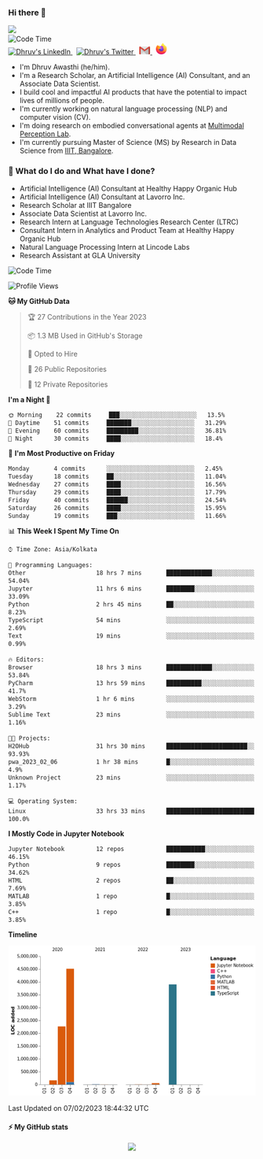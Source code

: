 ### Hi there 👋
![](https://komarev.com/ghpvc/?username=DhruvAwasthi&style=flat&label=Visitors)<br/>
![Code Time](http://img.shields.io/badge/Code%20Time-71%20hrs%2023%20mins-blue)<br/>
<a href="https://www.linkedin.com/in/dhruv-awasthi/">
  <img alt="Dhruv's LinkedIn" width="22px" src="https://raw.githubusercontent.com/peterthehan/peterthehan/master/assets/linkedin.svg" />
</a> &nbsp; 
<a href="https://twitter.com/_dhruvawasthi">
  <img alt="Dhruv's Twitter" width="22px" src="https://raw.githubusercontent.com/peterthehan/peterthehan/master/assets/twitter.svg" >
</a> &nbsp; 
<a href="mailto: dhruvawasthicc@gmail.com">
  <img alt="Dhruv's Email" width="22px" src="https://github.com/raivo-otp/issuer-icons/blob/f2007535e72276907bb7d9b64c31304c83c0f043/vectors/google.com/google-gmail.svg">
</a> &nbsp;
<a href="http://dhruvawasthi.com">
  <img alt="Dhruv's Website" width="22px" src="https://github.com/raivo-otp/issuer-icons/blob/f2007535e72276907bb7d9b64c31304c83c0f043/vectors/firefox.com/firefox.svg">
</a>  <br/>
  
- I'm Dhruv Awasthi (he/him).  
- I'm a Research Scholar, an Artificial Intelligence (AI) Consultant, and an Associate Data Scientist.   
- I build cool and impactful AI products that have the potential to impact lives of millions of people.   
- I'm currently working on natural language processing (NLP) and computer vision (CV).  
- I'm doing research on embodied conversational agents at [Multimodal Perception Lab](http://mpl.iiitb.ac.in/).    
- I'm currently pursuing Master of Science (MS) by Research in Data Science from [IIIT, Bangalore](https://www.iiitb.ac.in/).   


### 🌱 What do I do and What have I done? 
- Artificial Intelligence (AI) Consultant at Healthy Happy Organic Hub
- Artificial Intelligence (AI) Consultant at Lavorro Inc.
- Research Scholar at IIIT Bangalore
- Associate Data Scientist at Lavorro Inc.
- Research Intern at Language Technologies Research Center (LTRC)
- Consultant Intern in Analytics and Product Team at Healthy Happy Organic Hub
- Natural Language Processing Intern at Lincode Labs
- Research Assistant at GLA University


<!-- ### 📫 How to reach me?
- [LinkedIn](https://www.linkedin.com/in/dhruv-awasthi/) 
- [Twitter](https://twitter.com/_dhruvawasthi) 
- [Website](http://dhruvawasthi.com)
- [Email](dhruvawasthicc@gmail.com)  -->

<!-- #### 📊 This week I spent my time on: -->
<!--START_SECTION:waka-->
![Code Time](http://img.shields.io/badge/Code%20Time-142%20hrs%2023%20mins-blue)

![Profile Views](http://img.shields.io/badge/Profile%20Views-2-blue)

**🐱 My GitHub Data** 

> 🏆 27 Contributions in the Year 2023
 > 
> 📦 1.3 MB Used in GitHub's Storage 
 > 
> 💼 Opted to Hire
 > 
> 📜 26 Public Repositories 
 > 
> 🔑 12 Private Repositories  
 > 
**I'm a Night 🦉** 

```text
🌞 Morning    22 commits     ███░░░░░░░░░░░░░░░░░░░░░░   13.5% 
🌆 Daytime    51 commits     ███████░░░░░░░░░░░░░░░░░░   31.29% 
🌃 Evening    60 commits     █████████░░░░░░░░░░░░░░░░   36.81% 
🌙 Night      30 commits     ████░░░░░░░░░░░░░░░░░░░░░   18.4%

```
📅 **I'm Most Productive on Friday** 

```text
Monday       4 commits      ░░░░░░░░░░░░░░░░░░░░░░░░░   2.45% 
Tuesday      18 commits     ██░░░░░░░░░░░░░░░░░░░░░░░   11.04% 
Wednesday    27 commits     ████░░░░░░░░░░░░░░░░░░░░░   16.56% 
Thursday     29 commits     ████░░░░░░░░░░░░░░░░░░░░░   17.79% 
Friday       40 commits     ██████░░░░░░░░░░░░░░░░░░░   24.54% 
Saturday     26 commits     ████░░░░░░░░░░░░░░░░░░░░░   15.95% 
Sunday       19 commits     ███░░░░░░░░░░░░░░░░░░░░░░   11.66%

```


📊 **This Week I Spent My Time On** 

```text
⌚︎ Time Zone: Asia/Kolkata

💬 Programming Languages: 
Other                    18 hrs 7 mins       █████████████░░░░░░░░░░░░   54.04% 
Jupyter                  11 hrs 6 mins       ████████░░░░░░░░░░░░░░░░░   33.09% 
Python                   2 hrs 45 mins       ██░░░░░░░░░░░░░░░░░░░░░░░   8.23% 
TypeScript               54 mins             ░░░░░░░░░░░░░░░░░░░░░░░░░   2.69% 
Text                     19 mins             ░░░░░░░░░░░░░░░░░░░░░░░░░   0.99%

🔥 Editors: 
Browser                  18 hrs 3 mins       █████████████░░░░░░░░░░░░   53.84% 
PyCharm                  13 hrs 59 mins      ██████████░░░░░░░░░░░░░░░   41.7% 
WebStorm                 1 hr 6 mins         ░░░░░░░░░░░░░░░░░░░░░░░░░   3.29% 
Sublime Text             23 mins             ░░░░░░░░░░░░░░░░░░░░░░░░░   1.16%

🐱‍💻 Projects: 
H2OHub                   31 hrs 30 mins      ███████████████████████░░   93.93% 
pwa_2023_02_06           1 hr 38 mins        █░░░░░░░░░░░░░░░░░░░░░░░░   4.9% 
Unknown Project          23 mins             ░░░░░░░░░░░░░░░░░░░░░░░░░   1.17%

💻 Operating System: 
Linux                    33 hrs 33 mins      █████████████████████████   100.0%

```

**I Mostly Code in Jupyter Notebook** 

```text
Jupyter Notebook         12 repos            ███████████░░░░░░░░░░░░░░   46.15% 
Python                   9 repos             ████████░░░░░░░░░░░░░░░░░   34.62% 
HTML                     2 repos             ██░░░░░░░░░░░░░░░░░░░░░░░   7.69% 
MATLAB                   1 repo              █░░░░░░░░░░░░░░░░░░░░░░░░   3.85% 
C++                      1 repo              █░░░░░░░░░░░░░░░░░░░░░░░░   3.85%

```


**Timeline**

![Chart not found](https://raw.githubusercontent.com/DhruvAwasthi/DhruvAwasthi/main/charts/bar_graph.png) 


 Last Updated on 07/02/2023 18:44:32 UTC
<!--END_SECTION:waka-->

<!-- #### :zap: Top langauges
<p align="center"><img src="https://github-readme-stats.vercel.app/api/top-langs/?username=DhruvAwasthi&layout=compact&hide=jupyter%20notebook"/>
 -->

#### :zap: My GitHub stats  
<p align="center"> <img src="https://github-readme-stats-git-masterrstaa-rickstaa.vercel.app/api?username=DhruvAwasthi&&count_private=true&show_icons=true)"/>


<!--
**DhruvAwasthi/DhruvAwasthi** is a ✨ _special_ ✨ repository because its `README.md` (this file) appears on your GitHub profile.

Here are some ideas to get you started:

- 🔭 I’m currently working on natural language processing, and computer vision.
- 🌱 I’m currently learning 
- 👯 I’m looking to collaborate on ...
- 🤔 I’m looking for help with ...
- 💬 Ask me about ...
- 📫 How to reach me: ...
- 😄 Pronouns: ...
- ⚡ Fun fact: ...
-->
